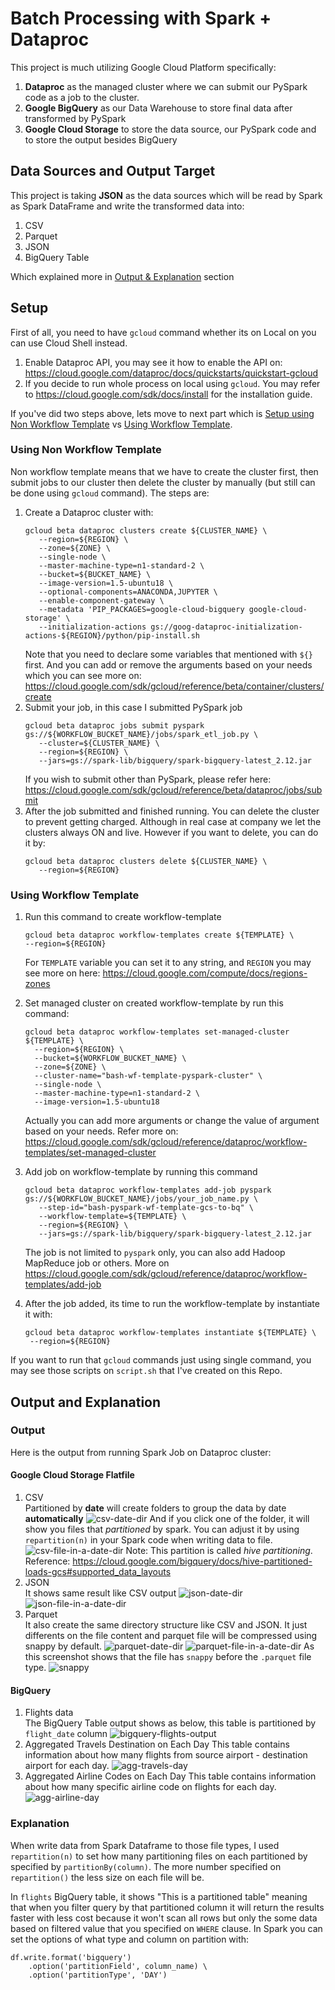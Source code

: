 # Batch Processing with Spark + Dataproc
This project is much utilizing Google Cloud Platform specifically:
1. **Dataproc** as the managed cluster where we can submit our PySpark code as a job to the cluster.
2. **Google BigQuery** as our Data Warehouse to store final data after transformed by PySpark
3. **Google Cloud Storage** to store the data source, our PySpark code and to store the output besides BigQuery

## **Data Sources and Output Target**
This project is taking **JSON** as the data sources which will be read by Spark as Spark DataFrame and write the transformed data into:
1. CSV
2. Parquet
3. JSON
4. BigQuery Table

Which explained more in [Output & Explanation](#output-and-explanation) section

## **Setup**
First of all, you need to have `gcloud` command whether its on Local on you can use Cloud Shell instead.
1. Enable Dataproc API, you may see it how to enable the API on: https://cloud.google.com/dataproc/docs/quickstarts/quickstart-gcloud
2. If you decide to run whole process on local using `gcloud`. You may refer to https://cloud.google.com/sdk/docs/install for the installation guide.
   
If you've did two steps above, lets move to next part which is [Setup using Non Workflow Template](#using-non-workflow-template) vs [Using Workflow Template](#using-workflow-template).
### Using Non Workflow Template
Non workflow template means that we have to create the cluster first, then submit jobs to our cluster then delete the cluster by manually (but still can be done using `gcloud` command). The steps are:
1. Create a Dataproc cluster with:
   ```
   gcloud beta dataproc clusters create ${CLUSTER_NAME} \
      --region=${REGION} \
      --zone=${ZONE} \
      --single-node \
      --master-machine-type=n1-standard-2 \
      --bucket=${BUCKET_NAME} \
      --image-version=1.5-ubuntu18 \
      --optional-components=ANACONDA,JUPYTER \
      --enable-component-gateway \
      --metadata 'PIP_PACKAGES=google-cloud-bigquery google-cloud-storage' \
      --initialization-actions gs://goog-dataproc-initialization-actions-${REGION}/python/pip-install.sh
   ```
   Note that you need to declare some variables that mentioned with `${}` first. And you can add or remove the arguments based on your needs which you can see more on: https://cloud.google.com/sdk/gcloud/reference/beta/container/clusters/create
2. Submit your job, in this case I submitted PySpark job
   ```
   gcloud beta dataproc jobs submit pyspark gs://${WORKFLOW_BUCKET_NAME}/jobs/spark_etl_job.py \
      --cluster=${CLUSTER_NAME} \
      --region=${REGION} \
      --jars=gs://spark-lib/bigquery/spark-bigquery-latest_2.12.jar
   ```
   If you wish to submit other than PySpark, please refer here: https://cloud.google.com/sdk/gcloud/reference/beta/dataproc/jobs/submit
3. After the job submitted and finished running. You can delete the cluster to prevent getting charged. Although in real case at company we let the clusters always ON and live. However if you want to delete, you can do it by:
   ```
   gcloud beta dataproc clusters delete ${CLUSTER_NAME} \
      --region=${REGION}
   ```
### Using Workflow Template
1. Run this command to create workflow-template 
      ```
   gcloud beta dataproc workflow-templates create ${TEMPLATE} \
    --region=${REGION}
      ``` 
      For `TEMPLATE` variable you can set it to any string, and `REGION` you may see more on here: https://cloud.google.com/compute/docs/regions-zones

2. Set managed cluster on created workflow-template by run this command:
    ```
    gcloud beta dataproc workflow-templates set-managed-cluster ${TEMPLATE} \
      --region=${REGION} \
      --bucket=${WORKFLOW_BUCKET_NAME} \
      --zone=${ZONE} \
      --cluster-name="bash-wf-template-pyspark-cluster" \
      --single-node \
      --master-machine-type=n1-standard-2 \
      --image-version=1.5-ubuntu18
      ```
    Actually you can add more arguments or change the value of argument based on your needs. Refer more on: https://cloud.google.com/sdk/gcloud/reference/dataproc/workflow-templates/set-managed-cluster
3. Add job on workflow-template by running this command
   ```
   gcloud beta dataproc workflow-templates add-job pyspark gs://${WORKFLOW_BUCKET_NAME}/jobs/your_job_name.py \
      --step-id="bash-pyspark-wf-template-gcs-to-bq" \
      --workflow-template=${TEMPLATE} \
      --region=${REGION} \
      --jars=gs://spark-lib/bigquery/spark-bigquery-latest_2.12.jar
   ```
   The job is not limited to `pyspark` only, you can also add Hadoop MapReduce job or others. More on https://cloud.google.com/sdk/gcloud/reference/dataproc/workflow-templates/add-job
4. After the job added, its time to run the workflow-template by instantiate it with:
   ```
   gcloud beta dataproc workflow-templates instantiate ${TEMPLATE} \
    --region=${REGION}
   ```
If you want to run that `gcloud` commands just using single command, you may see those scripts on `script.sh` that I've created on this Repo.

## **Output and Explanation**
### **Output**
Here is the output from running Spark Job on Dataproc cluster:
#### Google Cloud Storage Flatfile
1. CSV<br>
   Partitioned by **date** will create folders to group the data by date **automatically**
   ![csv-date-dir](images/GCS%20CSV%20Output%20directory%20[1].png)
   And if you click one of the folder, it will show you files that *partitioned* by spark. You can adjust it by using `repartition(n)` in your Spark code when writing data to file.
   ![csv-file-in-a-date-dir](images/GCS%20CSV%20Output%20directory%20[2].png)
   Note: This partition is called *hive partitioning*. Reference: https://cloud.google.com/bigquery/docs/hive-partitioned-loads-gcs#supported_data_layouts
2. JSON<br>
   It shows same result like CSV output
   ![json-date-dir](images/GCS%20JSON%20Output%20directory%20[1].png)
   ![json-file-in-a-date-dir](images/GCS%20JSON%20Output%20directory%20[2].png)
3. Parquet<br>
   It also create the same directory structure like CSV and JSON. It just differents on the file content and parquet file will be compressed using snappy by default.
   ![parquet-date-dir](images/GCS%20Parquet%20Output%20directory%20[1].png)
   ![parquet-file-in-a-date-dir](images/GCS%20Parquet%20Output%20directory%20[2].png)
   As this screenshot shows that the file has `snappy` before the `.parquet` file type.
   ![snappy](images/Parquet%20Compressed%20by%20Snappy.png)

#### BigQuery
   1. Flights data
   <br>The BigQuery Table output shows as below, this table is partitioned by `flight_date` column
   ![bigquery-flights-output](images/Partitioned%20Flights%20BigQuery%20Table.png)
   2. Aggregated Travels Destination on Each Day
   This table contains information about how many flights from source airport - destination airport for each day.
   ![agg-travels-day](images/Aggregated%20Flights%20Travel%20BigQuery.png)
   3. Aggregated Airline Codes on Each Day
   This table contains information about how many specific airline code on flights for each day.
   ![agg-airline-day](images/Aggregated%20Flights%20Airlines%20BigQuery.png)

### **Explanation**
When write data from Spark Dataframe to those file types, I used `repartition(n)` to set how many partitioning files on each partitioned by specified by `partitionBy(column)`. The more number specified on `repartition()` the less size on each file will be.

In `flights` BigQuery table, it shows "This is a partitioned table" meaning that when you filter query by that partitioned column it will return the results faster with less cost because it won't scan all rows but only the some data based on filtered value that you specified on `WHERE` clause. In Spark you can set the options of what type and column on partition with:
```
df.write.format('bigquery')
    .option('partitionField', column_name) \
    .option('partitionType', 'DAY')
```